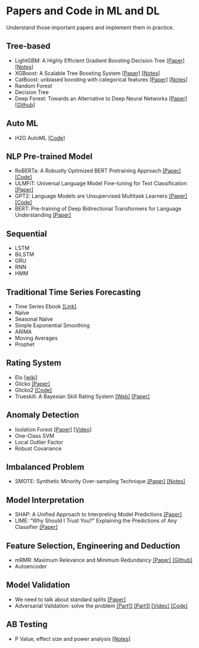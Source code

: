 # Papers and Code in ML and DL
Understand those important papers and implement them in practice.

## Tree-based
- LightGBM: A Highly Efficient Gradient Boosting Decision Tree [[Paper]](https://papers.nips.cc/paper/6907-lightgbm-a-highly-efficient-gradient-boosting-decision-tree.pdf) [[Notes]](notes/LightGBM.md) 
- XGBoost: A Scalable Tree Boosting System [[Paper]](https://arxiv.org/pdf/1603.02754.pdf) [[Notes]](notes/XGBoost.pdf) 
- CatBoost: unbiased boosting with categorical features [[Paper]](https://arxiv.org/pdf/1706.09516.pdf) [[Notes]](notes/CatBoost.md) 
- Random Forest
- Decision Tree 
- Deep Forest: Towards an Alternative to Deep Neural Networks [[Paper]](https://arxiv.org/pdf/1702.08835v2.pdf) [[Github]](https://github.com/kingfengji/gcForest)
 

## Auto ML
- H2O AutoML [[Code]](http://docs.h2o.ai/h2o/latest-stable/h2o-docs/automl.html) 



## NLP Pre-trained Model
- RoBERTa: A Robustly Optimized BERT Pretraining Approach [[Paper]](https://arxiv.org/pdf/1907.11692.pdf) [[Code]](src/RoBERTa_multi_class_yelp5.ipynb) 
- ULMFiT: Universal Language Model Fine-tuning for Text Classification [[Paper]](https://arxiv.org/pdf/1801.06146.pdf)
- GPT2: Language Models are Unsupervised Multitask Learners [[Paper]](https://d4mucfpksywv.cloudfront.net/better-language-models/language_models_are_unsupervised_multitask_learners.pdf) [[Code]](https://github.com/openai/gpt-2)
- BERT: Pre-training of Deep Bidirectional Transformers for
Language Understanding [[Paper]](https://arxiv.org/pdf/1810.04805.pdf)

## Sequential
- LSTM 
- BiLSTM
- GRU
- RNN
- HMM

## Traditional Time Series Forecasting
- Time Series Ebook [[Link]](https://otexts.com/fpp2/ets-forecasting.html)
- Naïve 
- Seasonal Naïve
- Simple Exponential Smoothing
- ARIMA
- Moving Averages 
- Prophet

## Rating System
- Elo [[wiki]](https://en.wikipedia.org/wiki/Elo_rating_system)
- Glicko [[Paper]](http://www.glicko.net/research/acjpaper.pdf)
- Glicko2 [[Code]](https://bitbucket.org/deepy/glicko2/src/default/)
- Trueskill: A Bayesian Skill Rating System  [[Web]](https://trueskill.org/) [[Paper]](https://www.microsoft.com/en-us/research/wp-content/uploads/2007/01/NIPS2006_0688.pdf)


## Anomaly Detection
- Isolation Forest [[Paper]](https://cs.nju.edu.cn/zhouzh/zhouzh.files/publication/icdm08b.pdf?q=isolation-forest) [[Video]](https://www.youtube.com/watch?v=5p8B2Ikcw-k) 
- One-Class SVM
- Local Outlier Factor
- Robust Covariance


## Imbalanced Problem
* SMOTE: Synthetic Minority Over-sampling Technique [[Paper]](https://arxiv.org/pdf/1106.1813.pdf) [[Notes]](notes/Smote.md)

## Model Interpretation
* SHAP: A Unified Approach to Interpreting Model
Predictions [[Paper]](https://arxiv.org/pdf/1705.07874.pdf)
* LIME: “Why Should I Trust You?”
Explaining the Predictions of Any Classifier [[Paper]](https://cs.nju.edu.cn/zhouzh/zhouzh.files/publication/icdm08b.pdf?q=isolation-forest)

## Feature Selection, Engineering and Deduction
- mRMR: Maximum Relevance and Minimum Redundancy [[Paper]](http://home.penglab.com/papersall/docpdf/2005_TPAMI_FeaSel.pdf) [[Github]](https://github.com/fbrundu/pymrmr)
- Autoencoder

## Model Validation
- We need to talk about standard splits [[Paper]](https://pdfs.semanticscholar.org/94be/fec2a6d96e3a60fb8b77f2e161666743c1a5.pdf)
- Adversarial Validation: solve the problem  [[Part1]](http://fastml.com/adversarial-validation-part-one/) [[Part1]](http://fastml.com/adversarial-validation-part-two/) [[Video]](https://www.youtube.com/watch?v=7cUCDRaIZ7I) [[Code]](https://github.com/zjost/blog_code/blob/master/adversarial_validation/adversarial-validation-example.ipynb)

## AB Testing 
-  P Value, effect size and power analysis [[Notes]](notes/p_value.md)


